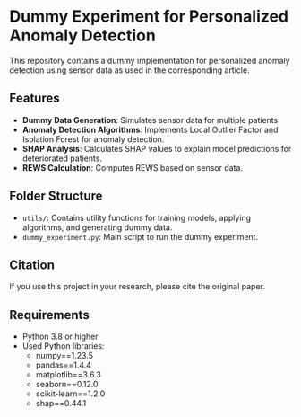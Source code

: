 # Dummy Experiment for Personalized Anomaly Detection

This repository contains a dummy implementation for personalized anomaly detection using sensor data as used in the corresponding article.

## Features

- **Dummy Data Generation**: Simulates sensor data for multiple patients.
- **Anomaly Detection Algorithms**: Implements Local Outlier Factor and Isolation Forest for anomaly detection.
- **SHAP Analysis**: Calculates SHAP values to explain model predictions for deteriorated patients.
- **REWS Calculation**: Computes REWS based on sensor data.

## Folder Structure

- `utils/`: Contains utility functions for training models, applying algorithms, and generating dummy data.
- `dummy_experiment.py`: Main script to run the dummy experiment.

## Citation

If you use this project in your research, please cite the original paper.

## Requirements

- Python 3.8 or higher
- Used Python libraries:
    - numpy==1.23.5
    - pandas==1.4.4
    - matplotlib==3.6.3
    - seaborn==0.12.0
    - scikit-learn==1.2.0
    - shap==0.44.1

